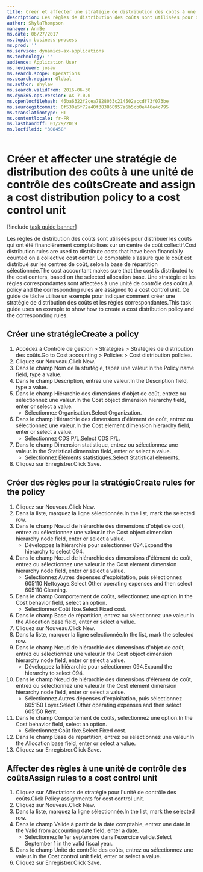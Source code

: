 ```yaml
---
title: Créer et affecter une stratégie de distribution des coûts à une unité de contrôle des coûts
description: Les règles de distribution des coûts sont utilisées pour distribuer les coûts qui ont été financièrement comptabilisés sur un centre de coût collectif.
author: ShylaThompson
manager: AnnBe
ms.date: 06/27/2017
ms.topic: business-process
ms.prod: ''
ms.service: dynamics-ax-applications
ms.technology: ''
audience: Application User
ms.reviewer: josaw
ms.search.scope: Operations
ms.search.region: Global
ms.author: shylaw
ms.search.validFrom: 2016-06-30
ms.dyn365.ops.version: AX 7.0.0
ms.openlocfilehash: 46ba6322f2cea7828033c214502accdf73f073be
ms.sourcegitcommit: 0f530e5f72a40f383868957a6b5cb0e446e4c795
ms.translationtype: HT
ms.contentlocale: fr-FR
ms.lasthandoff: 01/29/2019
ms.locfileid: "308458"
---
```

# <a name="create-and-assign-a-cost-distribution-policy-to-a-cost-control-unit"></a><span data-ttu-id="bfbf5-103">Créer et affecter une stratégie de distribution des coûts à une unité de contrôle des coûts</span><span class="sxs-lookup"><span data-stu-id="bfbf5-103">Create and assign a cost distribution policy to a cost control unit</span></span>

[!include [task guide banner](../../includes/task-guide-banner.md)]

<span data-ttu-id="bfbf5-104">Les règles de distribution des coûts sont utilisées pour distribuer les coûts qui ont été financièrement comptabilisés sur un centre de coût collectif.</span><span class="sxs-lookup"><span data-stu-id="bfbf5-104">Cost distribution rules are used to distribute costs that have been financially counted on a collective cost center.</span></span> <span data-ttu-id="bfbf5-105">Le comptable s'assure que le coût est distribué sur les centres de coût, selon la base de répartition sélectionnée.</span><span class="sxs-lookup"><span data-stu-id="bfbf5-105">The cost accountant makes sure that the cost is distributed to the cost centers, based on the selected allocation base.</span></span> <span data-ttu-id="bfbf5-106">Une stratégie et les règles correspondantes sont affectées à une unité de contrôle des coûts.</span><span class="sxs-lookup"><span data-stu-id="bfbf5-106">A policy and the corresponding rules are assigned to a cost control unit.</span></span> <span data-ttu-id="bfbf5-107">Ce guide de tâche utilise un exemple pour indiquer comment créer une stratégie de distribution des coûts et les règles correspondantes.</span><span class="sxs-lookup"><span data-stu-id="bfbf5-107">This task guide uses an example to show how to create a cost distribution policy and the corresponding rules.</span></span>


## <a name="create-a-policy"></a><span data-ttu-id="bfbf5-108">Créer une stratégie</span><span class="sxs-lookup"><span data-stu-id="bfbf5-108">Create a policy</span></span>
1. <span data-ttu-id="bfbf5-109">Accédez à Contrôle de gestion > Stratégies > Stratégies de distribution des coûts.</span><span class="sxs-lookup"><span data-stu-id="bfbf5-109">Go to Cost accounting > Policies > Cost distribution policies.</span></span>
2. <span data-ttu-id="bfbf5-110">Cliquez sur Nouveau.</span><span class="sxs-lookup"><span data-stu-id="bfbf5-110">Click New.</span></span>
3. <span data-ttu-id="bfbf5-111">Dans le champ Nom de la stratégie, tapez une valeur.</span><span class="sxs-lookup"><span data-stu-id="bfbf5-111">In the Policy name field, type a value.</span></span>
4. <span data-ttu-id="bfbf5-112">Dans le champ Description, entrez une valeur.</span><span class="sxs-lookup"><span data-stu-id="bfbf5-112">In the Description field, type a value.</span></span>
5. <span data-ttu-id="bfbf5-113">Dans le champ Hiérarchie des dimensions d'objet de coût, entrez ou sélectionnez une valeur.</span><span class="sxs-lookup"><span data-stu-id="bfbf5-113">In the Cost object dimension hierarchy field, enter or select a value.</span></span>
    * <span data-ttu-id="bfbf5-114">Sélectionnez Organisation.</span><span class="sxs-lookup"><span data-stu-id="bfbf5-114">Select Organization.</span></span>  
6. <span data-ttu-id="bfbf5-115">Dans le champ Hiérarchie des dimensions d'élément de coût, entrez ou sélectionnez une valeur.</span><span class="sxs-lookup"><span data-stu-id="bfbf5-115">In the Cost element dimension hierarchy field, enter or select a value.</span></span>
    * <span data-ttu-id="bfbf5-116">Sélectionnez CDS P/L.</span><span class="sxs-lookup"><span data-stu-id="bfbf5-116">Select CDS P/L.</span></span>  
7. <span data-ttu-id="bfbf5-117">Dans le champ Dimension statistique, entrez ou sélectionnez une valeur.</span><span class="sxs-lookup"><span data-stu-id="bfbf5-117">In the Statistical dimension field, enter or select a value.</span></span>
    * <span data-ttu-id="bfbf5-118">Sélectionnez Éléments statistiques.</span><span class="sxs-lookup"><span data-stu-id="bfbf5-118">Select Statistical elements.</span></span>  
8. <span data-ttu-id="bfbf5-119">Cliquez sur Enregistrer.</span><span class="sxs-lookup"><span data-stu-id="bfbf5-119">Click Save.</span></span>

## <a name="create-rules-for-the-policy"></a><span data-ttu-id="bfbf5-120">Créer des règles pour la stratégie</span><span class="sxs-lookup"><span data-stu-id="bfbf5-120">Create rules for the policy</span></span>
1. <span data-ttu-id="bfbf5-121">Cliquez sur Nouveau.</span><span class="sxs-lookup"><span data-stu-id="bfbf5-121">Click New.</span></span>
2. <span data-ttu-id="bfbf5-122">Dans la liste, marquez la ligne sélectionnée.</span><span class="sxs-lookup"><span data-stu-id="bfbf5-122">In the list, mark the selected row.</span></span>
3. <span data-ttu-id="bfbf5-123">Dans le champ Nœud de hiérarchie des dimensions d'objet de coût, entrez ou sélectionnez une valeur.</span><span class="sxs-lookup"><span data-stu-id="bfbf5-123">In the Cost object dimension hierarchy node field, enter or select a value.</span></span>
    * <span data-ttu-id="bfbf5-124">Développez la hiérarchie pour sélectionner 094.</span><span class="sxs-lookup"><span data-stu-id="bfbf5-124">Expand the hierarchy to select 094.</span></span>  
4. <span data-ttu-id="bfbf5-125">Dans le champ Nœud de hiérarchie des dimensions d'élément de coût, entrez ou sélectionnez une valeur.</span><span class="sxs-lookup"><span data-stu-id="bfbf5-125">In the Cost element dimension hierarchy node field, enter or select a value.</span></span>
    * <span data-ttu-id="bfbf5-126">Sélectionnez Autres dépenses d'exploitation, puis sélectionnez 605110 Nettoyage.</span><span class="sxs-lookup"><span data-stu-id="bfbf5-126">Select Other operating expenses and then select 605110 Cleaning.</span></span>  
5. <span data-ttu-id="bfbf5-127">Dans le champ Comportement de coûts, sélectionnez une option.</span><span class="sxs-lookup"><span data-stu-id="bfbf5-127">In the Cost behavior field, select an option.</span></span>
    * <span data-ttu-id="bfbf5-128">Sélectionnez Coût fixe.</span><span class="sxs-lookup"><span data-stu-id="bfbf5-128">Select Fixed cost.</span></span>  
6. <span data-ttu-id="bfbf5-129">Dans le champ Base de répartition, entrez ou sélectionnez une valeur.</span><span class="sxs-lookup"><span data-stu-id="bfbf5-129">In the Allocation base field, enter or select a value.</span></span>
7. <span data-ttu-id="bfbf5-130">Cliquez sur Nouveau.</span><span class="sxs-lookup"><span data-stu-id="bfbf5-130">Click New.</span></span>
8. <span data-ttu-id="bfbf5-131">Dans la liste, marquer la ligne sélectionnée.</span><span class="sxs-lookup"><span data-stu-id="bfbf5-131">In the list, mark the selected row.</span></span>
9. <span data-ttu-id="bfbf5-132">Dans le champ Nœud de hiérarchie des dimensions d'objet de coût, entrez ou sélectionnez une valeur.</span><span class="sxs-lookup"><span data-stu-id="bfbf5-132">In the Cost object dimension hierarchy node field, enter or select a value.</span></span>
    * <span data-ttu-id="bfbf5-133">Développez la hiérarchie pour sélectionner 094.</span><span class="sxs-lookup"><span data-stu-id="bfbf5-133">Expand the hierarchy to select 094.</span></span>  
10. <span data-ttu-id="bfbf5-134">Dans le champ Nœud de hiérarchie des dimensions d'élément de coût, entrez ou sélectionnez une valeur.</span><span class="sxs-lookup"><span data-stu-id="bfbf5-134">In the Cost element dimension hierarchy node field, enter or select a value.</span></span>
    * <span data-ttu-id="bfbf5-135">Sélectionnez Autres dépenses d'exploitation, puis sélectionnez 605150 Loyer.</span><span class="sxs-lookup"><span data-stu-id="bfbf5-135">Select Other operating expenses and then select 605150 Rent.</span></span>  
11. <span data-ttu-id="bfbf5-136">Dans le champ Comportement de coûts, sélectionnez une option.</span><span class="sxs-lookup"><span data-stu-id="bfbf5-136">In the Cost behavior field, select an option.</span></span>
    * <span data-ttu-id="bfbf5-137">Sélectionnez Coût fixe.</span><span class="sxs-lookup"><span data-stu-id="bfbf5-137">Select Fixed cost.</span></span>  
12. <span data-ttu-id="bfbf5-138">Dans le champ Base de répartition, entrez ou sélectionnez une valeur.</span><span class="sxs-lookup"><span data-stu-id="bfbf5-138">In the Allocation base field, enter or select a value.</span></span>
13. <span data-ttu-id="bfbf5-139">Cliquez sur Enregistrer.</span><span class="sxs-lookup"><span data-stu-id="bfbf5-139">Click Save.</span></span>

## <a name="assign-rules-to-a-cost-control-unit"></a><span data-ttu-id="bfbf5-140">Affecter des règles à une unité de contrôle des coûts</span><span class="sxs-lookup"><span data-stu-id="bfbf5-140">Assign rules to a cost control unit</span></span>
1. <span data-ttu-id="bfbf5-141">Cliquez sur Affectations de stratégie pour l'unité de contrôle des coûts.</span><span class="sxs-lookup"><span data-stu-id="bfbf5-141">Click Policy assignments for cost control unit.</span></span>
2. <span data-ttu-id="bfbf5-142">Cliquez sur Nouveau.</span><span class="sxs-lookup"><span data-stu-id="bfbf5-142">Click New.</span></span>
3. <span data-ttu-id="bfbf5-143">Dans la liste, marquez la ligne sélectionnée.</span><span class="sxs-lookup"><span data-stu-id="bfbf5-143">In the list, mark the selected row.</span></span>
4. <span data-ttu-id="bfbf5-144">Dans le champ Valide à partir de la date comptable, entrez une date.</span><span class="sxs-lookup"><span data-stu-id="bfbf5-144">In the Valid from accounting date field, enter a date.</span></span>
    * <span data-ttu-id="bfbf5-145">Sélectionnez le 1er septembre dans l'exercice valide.</span><span class="sxs-lookup"><span data-stu-id="bfbf5-145">Select September 1 in the valid fiscal year.</span></span>  
5. <span data-ttu-id="bfbf5-146">Dans le champ Unité de contrôle des coûts, entrez ou sélectionnez une valeur.</span><span class="sxs-lookup"><span data-stu-id="bfbf5-146">In the Cost control unit field, enter or select a value.</span></span>
6. <span data-ttu-id="bfbf5-147">Cliquez sur Enregistrer.</span><span class="sxs-lookup"><span data-stu-id="bfbf5-147">Click Save.</span></span>

